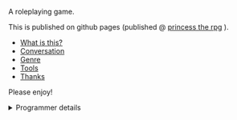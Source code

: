 A roleplaying game.

This is published on github pages (published @ [princess the rpg](https://lackhand.github.io/princess) ).

- [What is this?](./meta.md)
- [Conversation](./conversation.md)
- [Genre](./genre/index.md)
- [Tools](./tools/index.md)
- [Thanks](./thanks.md)

Please enjoy!

<details>
  <summary>Programmer details</summary>

For infrastructural reasons, it's written in an unholy mishmash of:
- kramdown (for class, definition list, & table support)
- liquid (jekyll's templating language, for things like injecting titles & generating anchors)
- liquid-generated-kramdown (sitenav esp in [index.md](./index.md) )
- html/scss templates (well obviously)

If you'd like to contribute, drop me a pull request or bug or fork or whatever!

Please have fun!
</details>